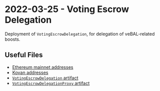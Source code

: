 # 2022-03-25 - Voting Escrow Delegation

Deployment of `VotingEscrowDelegation`, for delegation of veBAL-related boosts.

## Useful Files

- [Ethereum mainnet addresses](./output/mainnet.json)
- [Kovan addresses](./output/kovan.json)
- [`VotingEscrowDelegation` artifact](./artifact/VotingEscrowDelegation.json)
- [`VotingEscrowDelegationProxy` artifact](./artifact/VotingEscrowDelegationProxy.json)
